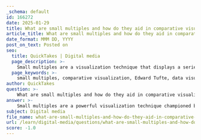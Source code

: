 ```yaml
---
_schema: default
id: 166272
date: 2025-01-29
title: What are small multiples and how do they aid in comparative visualization?
article_title: What are small multiples and how do they aid in comparative visualization?
date_format: MMM DD, YYYY
post_on_text: Posted on
seo:
  title: QuickTakes | Digital media
  page_description: >-
    Small multiples are a visualization technique that displays a series of small, similar graphs or charts, aiding comparative visualization by facilitating easier analysis of data differences and patterns.
  page_keywords: >-
    small multiples, comparative visualization, Edward Tufte, data visualization, pattern recognition, cognitive efficiency, clarity, visual context, storytelling, data communication
author: QuickTakes
question: >-
    What are small multiples and how do they aid in comparative visualization?
answer: >-
    Small multiples are a powerful visualization technique championed by Edward Tufte, consisting of a series of small, similar graphs or charts that are arranged in a grid or sequence. This approach allows for easy comparison of different datasets or variables by presenting them side by side. \n\n### How Small Multiples Aid in Comparative Visualization\n\n1. **Facilitating Comparison**: By displaying multiple graphs that share the same scale and axes, small multiples enable viewers to quickly identify differences and similarities across datasets. For example, in the context of higher education spending, small multiples can show how different states allocate funds, allowing for immediate visual comparisons.\n\n2. **Cognitive Efficiency**: Humans are naturally adept at recognizing patterns and visual differences. Small multiples leverage this cognitive ability, making it easier for viewers to spot trends, outliers, and variations without the need for extensive textual explanations. This aligns with our innate visual processing skills, which have evolved to help us survive by recognizing patterns in our environment.\n\n3. **Clarity and Focus**: Each small multiple can focus on a specific aspect of the data, reducing the clutter that often accompanies more complex visualizations. This clarity helps to minimize distractions and allows the audience to concentrate on the key messages being conveyed.\n\n4. **Consistent Context**: Since all small multiples share the same visual context (such as color schemes, scales, and labels), they provide a consistent framework for comparison. This uniformity helps to prevent misinterpretation and ensures that viewers can accurately assess the data being presented.\n\n5. **Effective Storytelling**: Small multiples can be used to tell a story over time or across categories. By arranging the graphs in a logical sequence, they can illustrate changes, trends, or comparisons in a narrative format that is easy for the audience to follow.\n\nIn summary, small multiples are an effective tool for comparative visualization, enhancing the viewer's ability to analyze and interpret data by presenting it in a clear, organized, and visually engaging manner. This technique not only aids in understanding complex datasets but also aligns with Tufte's principles of maximizing data-ink ratio and minimizing chart junk, ultimately leading to more effective data communication.
subject: Digital media
file_name: what-are-small-multiples-and-how-do-they-aid-in-comparative-visualization.md
url: /learn/digital-media/questions/what-are-small-multiples-and-how-do-they-aid-in-comparative-visualization
score: -1.0
---
```


&nbsp;